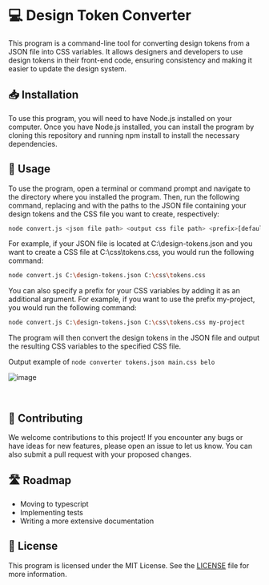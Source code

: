 # 💻 Design Token Converter
This program is a command-line tool for converting design tokens from a JSON file into CSS variables. It allows designers and developers to use design tokens in their front-end code, ensuring consistency and making it easier to update the design system.
<br>

## 📥 Installation
To use this program, you will need to have Node.js installed on your computer. Once you have Node.js installed, you can install the program by cloning this repository and running npm install to install the necessary dependencies.
<br>

## 🚀 Usage
To use the program, open a terminal or command prompt and navigate to the directory where you installed the program. Then, run the following command, replacing <json file path> and <output css file path> with the paths to the JSON file containing your design tokens and the CSS file you want to create, respectively:

```bash
node convert.js <json file path> <output css file path> <prefix>[default is "token"]
```
For example, if your JSON file is located at C:\design-tokens.json and you want 
to create a CSS file at C:\css\tokens.css, you would run the following command:

```bash
node convert.js C:\design-tokens.json C:\css\tokens.css
```
You can also specify a prefix for your CSS variables by adding it as an additional argument. 
For example, if you want to use the prefix my-project, you would run the following command:

```bash
node convert.js C:\design-tokens.json C:\css\tokens.css my-project
```
The program will then convert the design tokens in the JSON file and output the resulting CSS variables to the specified CSS file.
  
Output example of `node converter tokens.json main.css belo`

![image](https://user-images.githubusercontent.com/114623565/206787287-e352d53d-84d0-4f76-af14-afde816f4b3c.png)


<br>
  
## 🤝 Contributing
We welcome contributions to this project! If you encounter any bugs or have ideas for new features, please open an issue to let us know. You can also submit a pull request with your proposed changes.
<br>
  
## 🛣️ Roadmap
* Moving to typescript
* Implementing tests
* Writing a more extensive documentation
  
## 📜 License
This program is licensed under the MIT License. See the [LICENSE](https://github.com/GFY-Holding/converter/blob/main/LICENSE) file for more information.
